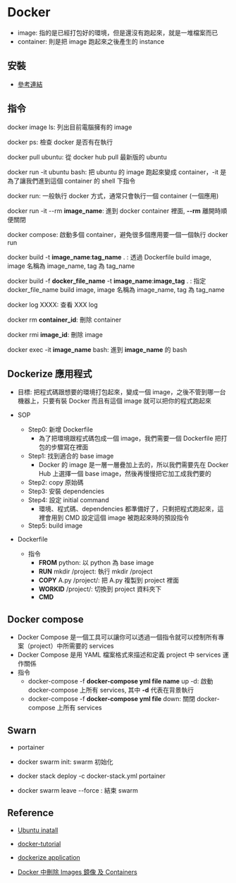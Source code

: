 # Docker

- image: 指的是已經打包好的環境，但是還沒有跑起來，就是一堆檔案而已
- container: 則是把 image 跑起來之後產生的 instance

## 安裝

- [參考連結](https://github.com/machineCYC/EnvironmentSetting/blob/master/Docker/INSTALL.md)

## 指令

docker image ls: 列出目前電腦擁有的 image

docker ps: 檢查 docker 是否有在執行

docker pull ubuntu: 從 docker hub pull 最新版的 ubuntu

docker run -it ubuntu bash: 把 ubuntu 的 image 跑起來變成 container，-it 是為了讓我們進到這個 container 的 shell 下指令

docker run: 一般執行 docker 方式，通常只會執行一個 container (一個應用)

docker run -it --rm **image_name**: 進到 docker container 裡面, **--rm** 離開時順便關閉

docker compose: 啟動多個 container，避免很多個應用要一個一個執行 docker run

docker build -t **image_name**:**tag_name** . : 透過 Dockerfile build image, image 名稱為 image_name, tag 為 tag_name

docker build -f **docker_file_name** -t **image_name**:**image_tag** . : 指定 docker_file_name build image, image 名稱為 image_name, tag 為 tag_name

docker log XXXX: 查看 XXX log

docker rm **container_id**: 刪除 container

docker rmi **image_id**: 刪除 image

docker exec -it **image_name** bash: 進到 **image_name** 的 bash

## Dockerize 應用程式

- 目標: 把程式碼跟想要的環境打包起來，變成一個 image，之後不管到哪一台機器上，只要有裝 Docker 而且有這個 image 就可以把你的程式跑起來

- SOP
    - Step0: 新增 Dockerfile
        - 為了把環境跟程式碼包成一個 image，我們需要一個 Dockerfile 把打包的步驟寫在裡面
    - Step1: 找到適合的 base image
        - Docker 的 image 是一層一層疊加上去的，所以我們需要先在 Docker Hub 上選擇一個 base image，然後再慢慢把它加工成我們要的
    - Step2: copy 原始碼
    - Step3: 安裝 dependencies
    - Step4: 設定 initial command
        - 環境、程式碼、dependencies 都準備好了，只剩把程式跑起來，這裡會用到 CMD 設定這個 image 被跑起來時的預設指令
    - Step5: build image

- Dockerfile
    - 指令
        - **FROM** python: 以 python 為 base image
        - **RUN** mkdir /project: 執行 mkdir /project
        - **COPY** A.py /project/: 把 A.py 複製到 project 裡面
        - **WORKID** /project/: 切換到 project 資料夾下
        - **CMD**

## Docker compose

- Docker Compose 是一個工具可以讓你可以透過一個指令就可以控制所有專案（project）中所需要的 services
- Docker Compose 是用 YAML 檔案格式來描述和定義 project 中 services 運作關係
- 指令
    - docker-compose -f **docker-compose yml file name** up -d: 啟動 docker-compose 上所有 services, 其中 **-d** 代表在背景執行
	- docker-compose -f **docker-compose yml file** down: 關閉 docker-compose 上所有 services


## Swarn

- portainer

- docker swarm init: swarm 初始化

- docker stack deploy -c docker-stack.yml portainer

- docker swarm leave --force : 結束 swarm

## Reference

- [Ubuntu inatall](https://blog.gtwang.org/virtualization/docker-basic-tutorial/)

- [docker-tutorial](https://github.com/twtrubiks/docker-tutorial)

- [dockerize application](https://larrylu.blog/step-by-step-dockerize-your-app-ecd8940696f4)

- [Docker 中刪除 Images 鏡像 及 Containers](https://www.opencli.com/linux/docker-delete-images-containers)